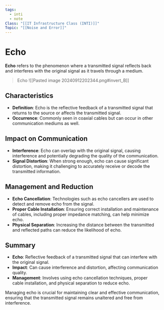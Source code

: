 ```yaml
---
tags:
  - inti
  - note
Class: "[[IT Infrastructure Class (INTI)]]"
Topic: "[[Noise and Error]]"
---
```


# Echo

**Echo** refers to the phenomenon where a transmitted signal reflects back and interferes with the original signal as it travels through a medium.

> Echo
> ![[Pasted image 20240912202344.png#invert_B]]

## Characteristics

- **Definition**: Echo is the reflective feedback of a transmitted signal that returns to the source or affects the transmitted signal. 
- **Occurrence**: Commonly seen in coaxial cables but can occur in other communication mediums as well.

## Impact on Communication

- **Interference**: Echo can overlap with the original signal, causing interference and potentially degrading the quality of the communication.
- **Signal Distortion**: When strong enough, echo can cause significant distortion, making it challenging to accurately receive or decode the transmitted information.

## Management and Reduction

- **Echo Cancellation**: Technologies such as echo cancellers are used to detect and remove echo from the signal.
- **Proper Cable Installation**: Ensuring correct installation and maintenance of cables, including proper impedance matching, can help minimize echo.
- **Physical Separation**: Increasing the distance between the transmitted and reflected paths can reduce the likelihood of echo.

## Summary

- **Echo**: Reflective feedback of a transmitted signal that can interfere with the original signal.
- **Impact**: Can cause interference and distortion, affecting communication quality.
- **Management**: Involves using echo cancellation techniques, proper cable installation, and physical separation to reduce echo.

Managing echo is crucial for maintaining clear and effective communication, ensuring that the transmitted signal remains unaltered and free from interference.
